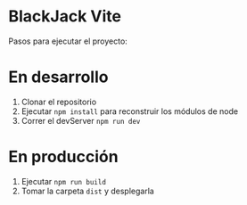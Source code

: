 # BlackJack Vite

Pasos para ejecutar el proyecto:
# En desarrollo

1. Clonar el repositorio
2. Ejecutar ```npm install``` para reconstruir los módulos de node
3. Correr el devServer ```npm run dev```

# En producción
1. Ejecutar ```npm run build```
2. Tomar la carpeta ```dist``` y desplegarla

